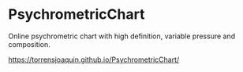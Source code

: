 # PsychrometricChart
Online psychrometric chart with high definition, variable pressure and composition.  

https://torrensjoaquin.github.io/PsychrometricChart/
